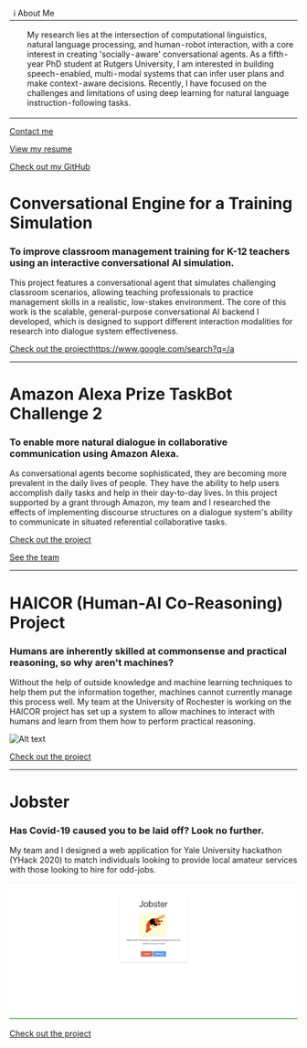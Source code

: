 <table>
  <thead>
    <tr>
      <td align="left">
        ℹ️ About Me
      </td>
    </tr>
  </thead>
  <tbody>
    <tr>
      <td>
        <ul>
          <p>My research lies at the intersection of computational linguistics, natural language processing, and human-robot interaction, with a core interest in creating 'socially-aware' conversational agents. As a fifth-year PhD student at Rutgers University, I am interested in building speech-enabled, multi-modal systems that can infer user plans and make context-aware decisions. Recently, I have focused on the challenges and limitations of using deep learning for natural language instruction-following tasks.</p>
        </ul>
      </td>
    </tr>
  </tbody>
</table>

[Contact me](mailto:richard.magnotti@rutgers.edu)

[View my resume](Magnotti_Resume.pdf)

<a href="https://github.com/R-Magnotti">Check out my GitHub</a>

# **Conversational Engine for a Training Simulation**
### To improve classroom management training for K-12 teachers using an interactive conversational AI simulation.
This project features a conversational agent that simulates challenging classroom scenarios, allowing teaching professionals to practice management skills in a realistic, low-stakes environment. The core of this work is the scalable, general-purpose conversational AI backend I developed, which is designed to support different interaction modalities for research into dialogue system effectiveness.

<a href="classroom_sim_project.html">Check out the project<https://www.google.com/search?q=/a>

<hr>

# **Amazon Alexa Prize TaskBot Challenge 2**
### To enable more natural dialogue in collaborative communication using Amazon Alexa.
As conversational agents become sophisticated, they are becoming more prevalent in the daily lives of people. They have the ability to help users accomplish daily tasks and help in their day-to-day lives. In this project supported by a grant through Amazon, my team and I researched the effects of implementing discourse structures on a dialogue system's ability to communicate in situated referential collaborative tasks.

<a href="https://www.amazon.science/alexa-prize/proceedings/diwbot-a-cooking-and-diy-conversation-guidance-system">Check out the project</a>

<a href="https://www.amazon.science/alexa-prize/teams/diwbot-taskbot-challenge-2">See the team</a>

<hr>

# **HAICOR (Human-AI Co-Reasoning) Project**
### Humans are inherently skilled at commonsense and practical reasoning, so why aren't machines? 
Without the help of outside knowledge and machine learning techniques to help them put the information together, machines cannot currently manage this process well. My team at the University of Rochester is working on the HAICOR project has set up a system to allow machines to interact with humans and learn from them how to perform practical reasoning.

![Alt text](/HAICOR_Demo.gif?raw=true "Demonstration of signing up and logging in")

<a href="https://github.com/R-Magnotti/HAICOR">Check out the project</a>

<hr>

# **Jobster**
### Has Covid-19 caused you to be laid off? Look no further.
My team and I designed a web application for Yale University hackathon (YHack 2020) to match individuals looking to provide local amateur services with those looking to hire for odd-jobs.

![Alt text](/demo.gif?raw=true "Demonstration of signing up and logging in")

<a href="https://github.com/R-Magnotti/jobster">Check out the project</a>




